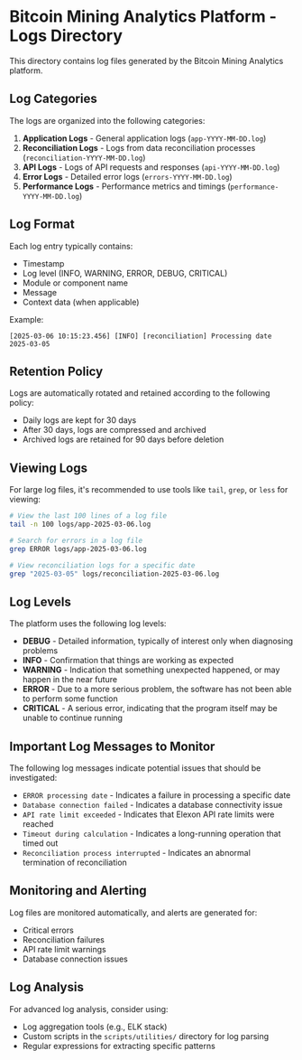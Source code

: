 # Bitcoin Mining Analytics Platform - Logs Directory

This directory contains log files generated by the Bitcoin Mining Analytics platform.

## Log Categories

The logs are organized into the following categories:

1. **Application Logs** - General application logs (`app-YYYY-MM-DD.log`)
2. **Reconciliation Logs** - Logs from data reconciliation processes (`reconciliation-YYYY-MM-DD.log`)
3. **API Logs** - Logs of API requests and responses (`api-YYYY-MM-DD.log`)
4. **Error Logs** - Detailed error logs (`errors-YYYY-MM-DD.log`)
5. **Performance Logs** - Performance metrics and timings (`performance-YYYY-MM-DD.log`)

## Log Format

Each log entry typically contains:

- Timestamp
- Log level (INFO, WARNING, ERROR, DEBUG, CRITICAL)
- Module or component name
- Message
- Context data (when applicable)

Example:
```
[2025-03-06 10:15:23.456] [INFO] [reconciliation] Processing date 2025-03-05
```

## Retention Policy

Logs are automatically rotated and retained according to the following policy:

- Daily logs are kept for 30 days
- After 30 days, logs are compressed and archived
- Archived logs are retained for 90 days before deletion

## Viewing Logs

For large log files, it's recommended to use tools like `tail`, `grep`, or `less` for viewing:

```bash
# View the last 100 lines of a log file
tail -n 100 logs/app-2025-03-06.log

# Search for errors in a log file
grep ERROR logs/app-2025-03-06.log

# View reconciliation logs for a specific date
grep "2025-03-05" logs/reconciliation-2025-03-06.log
```

## Log Levels

The platform uses the following log levels:

- **DEBUG** - Detailed information, typically of interest only when diagnosing problems
- **INFO** - Confirmation that things are working as expected
- **WARNING** - Indication that something unexpected happened, or may happen in the near future
- **ERROR** - Due to a more serious problem, the software has not been able to perform some function
- **CRITICAL** - A serious error, indicating that the program itself may be unable to continue running

## Important Log Messages to Monitor

The following log messages indicate potential issues that should be investigated:

- `ERROR processing date` - Indicates a failure in processing a specific date
- `Database connection failed` - Indicates a database connectivity issue
- `API rate limit exceeded` - Indicates that Elexon API rate limits were reached
- `Timeout during calculation` - Indicates a long-running operation that timed out
- `Reconciliation process interrupted` - Indicates an abnormal termination of reconciliation

## Monitoring and Alerting

Log files are monitored automatically, and alerts are generated for:

- Critical errors
- Reconciliation failures
- API rate limit warnings
- Database connection issues

## Log Analysis

For advanced log analysis, consider using:

- Log aggregation tools (e.g., ELK stack)
- Custom scripts in the `scripts/utilities/` directory for log parsing
- Regular expressions for extracting specific patterns